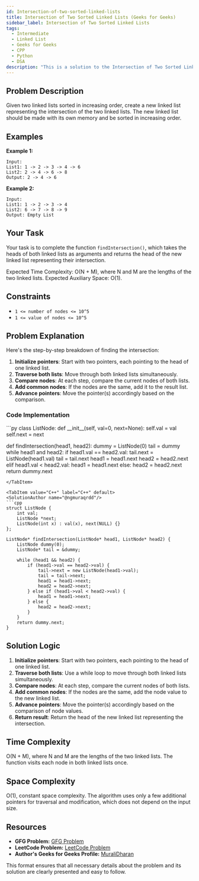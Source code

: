 ```yaml
---
id: Intersection-of-two-sorted-linked-lists
title: Intersection of Two Sorted Linked Lists (Geeks for Geeks)
sidebar_label: Intersection of Two Sorted Linked Lists 
tags:
  - Intermediate
  - Linked List
  - Geeks for Geeks
  - CPP
  - Python
  - DSA
description: "This is a solution to the Intersection of Two Sorted Linked Lists problem on Geeks for Geeks."
---
```


## Problem Description

Given two linked lists sorted in increasing order, create a new linked list representing the intersection of the two linked lists. The new linked list should be made with its own memory and be sorted in increasing order.

## Examples

**Example 1:**
```
Input:
List1: 1 -> 2 -> 3 -> 4 -> 6
List2: 2 -> 4 -> 6 -> 8
Output: 2 -> 4 -> 6
```

**Example 2:**
```
Input:
List1: 1 -> 2 -> 3 -> 4
List2: 6 -> 7 -> 8 -> 9
Output: Empty List
```

## Your Task

Your task is to complete the function `findIntersection()`, which takes the heads of both linked lists as arguments and returns the head of the new linked list representing their intersection.

Expected Time Complexity: O(N + M), where N and M are the lengths of the two linked lists.
Expected Auxiliary Space: O(1).

## Constraints

- `1 <= number of nodes <= 10^5`
- `1 <= value of nodes <= 10^5`

## Problem Explanation

Here's the step-by-step breakdown of finding the intersection:

1. **Initialize pointers**: Start with two pointers, each pointing to the head of one linked list.
2. **Traverse both lists**: Move through both linked lists simultaneously.
3. **Compare nodes**: At each step, compare the current nodes of both lists.
4. **Add common nodes**: If the nodes are the same, add it to the result list.
5. **Advance pointers**: Move the pointer(s) accordingly based on the comparison.

### Code Implementation

<Tabs>
  <TabItem value="Python" label="Python" default>
  <SolutionAuthor name="@ngmuraqrdd"/>
  ```py
  class ListNode:
      def __init__(self, val=0, next=None):
          self.val = val
          self.next = next

  def findIntersection(head1, head2):
      dummy = ListNode(0)
      tail = dummy
      while head1 and head2:
          if head1.val == head2.val:
              tail.next = ListNode(head1.val)
              tail = tail.next
              head1 = head1.next
              head2 = head2.next
          elif head1.val < head2.val:
              head1 = head1.next
          else:
              head2 = head2.next
      return dummy.next
  ```
  </TabItem>

  <TabItem value="C++" label="C++" default>
  <SolutionAuthor name="@ngmuraqrdd"/>
  ```cpp
  struct ListNode {
      int val;
      ListNode *next;
      ListNode(int x) : val(x), next(NULL) {}
  };

  ListNode* findIntersection(ListNode* head1, ListNode* head2) {
      ListNode dummy(0);
      ListNode* tail = &dummy;
      
      while (head1 && head2) {
          if (head1->val == head2->val) {
              tail->next = new ListNode(head1->val);
              tail = tail->next;
              head1 = head1->next;
              head2 = head2->next;
          } else if (head1->val < head2->val) {
              head1 = head1->next;
          } else {
              head2 = head2->next;
          }
      }
      return dummy.next;
  }
  ```
  </TabItem>
</Tabs>

## Solution Logic

1. **Initialize pointers**: Start with two pointers, each pointing to the head of one linked list.
2. **Traverse both lists**: Use a while loop to move through both linked lists simultaneously.
3. **Compare nodes**: At each step, compare the current nodes of both lists.
4. **Add common nodes**: If the nodes are the same, add the node value to the new linked list.
5. **Advance pointers**: Move the pointer(s) accordingly based on the comparison of node values.
6. **Return result**: Return the head of the new linked list representing the intersection.

## Time Complexity

O(N + M), where N and M are the lengths of the two linked lists. The function visits each node in both linked lists once.

## Space Complexity

O(1), constant space complexity. The algorithm uses only a few additional pointers for traversal and modification, which does not depend on the input size.

## Resources

- **GFG Problem:** [GFG Problem](https://www.geeksforgeeks.org/intersection-of-two-sorted-linked-lists/)
- **LeetCode Problem:** [LeetCode Problem](https://leetcode.com/problems/intersection-of-two-linked-lists/)
- **Author's Geeks for Geeks Profile:** [MuraliDharan](https://www.geeksforgeeks.org/user/ngmuraqrdd/)

This format ensures that all necessary details about the problem and its solution are clearly presented and easy to follow.
